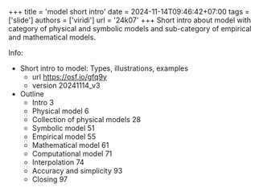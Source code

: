 +++
title = 'model short intro'
date = 2024-11-14T09:46:42+07:00
tags = ['slide']
authors = ['viridi']
url = '24k07'
+++
Short intro about model with category of physical and symbolic models and sub-category of empirical and mathematical models.

<!--more-->

Info:

+ Short intro to model: Types, illustrations, examples
  - url https://osf.io/gfq9y
  - version 20241114_v3
+ Outline
  - Intro 3
  - Physical model 6
  - Collection of physical models 28
  - Symbolic model 51
  - Empirical model 55
  - Mathematical model 61
  - Computational model 71
  - Interpolation 74
  - Accuracy and simplicity 93
  - Closing 97
